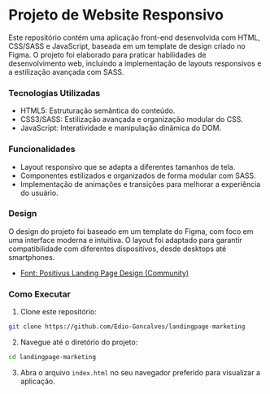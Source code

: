 # Projeto de Website Responsivo

Este repositório contém uma aplicação front-end desenvolvida com HTML, CSS/SASS e JavaScript, baseada em um template de design criado no Figma. O projeto foi elaborado para praticar habilidades de desenvolvimento web, incluindo a implementação de layouts responsivos e a estilização avançada com SASS.

### Tecnologias Utilizadas

- HTML5: Estruturação semântica do conteúdo.
- CSS3/SASS: Estilização avançada e organização modular do CSS.
- JavaScript: Interatividade e manipulação dinâmica do DOM.

### Funcionalidades

- Layout responsivo que se adapta a diferentes tamanhos de tela.
- Componentes estilizados e organizados de forma modular com SASS.
- Implementação de animações e transições para melhorar a experiência do usuário.

### Design

O design do projeto foi baseado em um template do Figma, com foco em uma interface moderna e intuitiva. O layout foi adaptado para garantir compatibilidade com diferentes dispositivos, desde desktops até smartphones.

- <a href="https://www.figma.com/design/x5L8uSVskb4aVRMugTPc5l/Positivus-Landing-Page-Design-(Community)?node-id=25-145&t=CYLz9KAFpvcJPmfT-0">Font: Positivus Landing Page Design (Community)</a>

### Como Executar

1. Clone este repositório:

```bash
git clone https://github.com/Edio-Goncalves/landingpage-marketing
```

2. Navegue até o diretório do projeto:

```bash
cd landingpage-marketing
```

3. Abra o arquivo `index.html` no seu navegador preferido para visualizar a aplicação.
